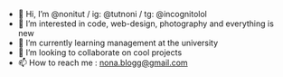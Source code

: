 - 👋 Hi, I’m @nonitut / ig: @tutnoni / tg: @incognitolol
- 👀 I’m interested in code, web-design, photography and everything is new 
- 🌱 I’m currently learning management at the university
- 💞️ I’m looking to collaborate on cool projects
- 📫 How to reach me :  nona.blogg@gmail.com
